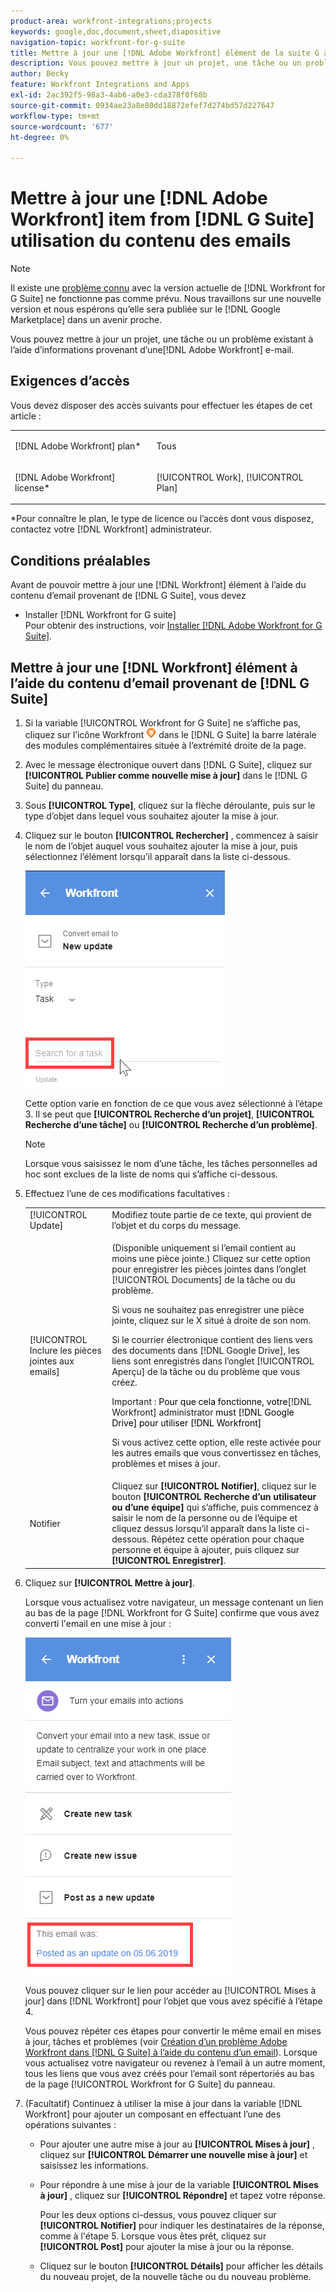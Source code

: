 ```yaml
---
product-area: workfront-integrations;projects
keywords: google,doc,document,sheet,diapositive
navigation-topic: workfront-for-g-suite
title: Mettre à jour une [!DNL Adobe Workfront] élément de la suite G à l’aide du contenu des emails
description: Vous pouvez mettre à jour un projet, une tâche ou un problème existant à l’aide d’informations provenant d’un courrier électronique non Adobe Workfront.
author: Becky
feature: Workfront Integrations and Apps
exl-id: 2ac392f5-98a3-4ab6-a0e3-cda378f0f68b
source-git-commit: 0934ae23a8e80dd18872efef7d274bd57d227647
workflow-type: tm+mt
source-wordcount: '677'
ht-degree: 0%

---
```


# Mettre à jour une [!DNL Adobe Workfront] item from [!DNL G Suite] utilisation du contenu des emails

>[!NOTE]
>
>Il existe une [problème connu](https://experienceleague.adobe.com/docs/workfront-known-issues/issues/new-workfront-experience/wf-current/wf-integrations-error-when-opening-wf-for-gsuite.html?lang=en) avec la version actuelle de [!DNL Workfront for G Suite] ne fonctionne pas comme prévu. Nous travaillons sur une nouvelle version et nous espérons qu’elle sera publiée sur le [!DNL Google Marketplace] dans un avenir proche.

Vous pouvez mettre à jour un projet, une tâche ou un problème existant à l’aide d’informations provenant d’une[!DNL Adobe Workfront] e-mail.

## Exigences d’accès

Vous devez disposer des accès suivants pour effectuer les étapes de cet article :

<table style="table-layout:auto"> 
 <col> 
 <col> 
 <tbody> 
  <tr> 
   <td role="rowheader">[!DNL Adobe Workfront] plan*</td> 
   <td> <p>Tous</p> </td> 
  </tr> 
  <tr> 
   <td role="rowheader">[!DNL Adobe Workfront] license*</td> 
   <td> <p>[!UICONTROL Work], [!UICONTROL Plan]</p> </td> 
  </tr> 
 </tbody> 
</table>

&#42;Pour connaître le plan, le type de licence ou l’accès dont vous disposez, contactez votre [!DNL Workfront] administrateur.

## Conditions préalables

Avant de pouvoir mettre à jour une [!DNL Workfront] élément à l’aide du contenu d’email provenant de [!DNL G Suite], vous devez

* Installer [!DNL Workfront for G suite]\
   Pour obtenir des instructions, voir [Installer [!DNL Adobe Workfront for G Suite]](../../workfront-integrations-and-apps/workfront-for-g-suite/install-workfront-for-gsuite.md).

## Mettre à jour une [!DNL Workfront] élément à l’aide du contenu d’email provenant de [!DNL G Suite]

1. Si la variable [!UICONTROL Workfront for G Suite] ne s’affiche pas, cliquez sur l’icône Workfront ![](assets/wf-lion-icon.png) dans le [!DNL G Suite] la barre latérale des modules complémentaires située à l’extrémité droite de la page.
1. Avec le message électronique ouvert dans [!DNL G Suite], cliquez sur **[!UICONTROL Publier comme nouvelle mise à jour]** dans le [!DNL G Suite] du panneau.
1. Sous **[!UICONTROL Type]**, cliquez sur la flèche déroulante, puis sur le type d’objet dans lequel vous souhaitez ajouter la mise à jour.
1. Cliquez sur le bouton **[!UICONTROL Rechercher]** , commencez à saisir le nom de l’objet auquel vous souhaitez ajouter la mise à jour, puis sélectionnez l’élément lorsqu’il apparaît dans la liste ci-dessous.

   ![](assets/click-search-for-task-issue.png)

   Cette option varie en fonction de ce que vous avez sélectionné à l’étape 3. Il se peut que **[!UICONTROL Recherche d’un projet]**, **[!UICONTROL Recherche d’une tâche]** ou **[!UICONTROL Recherche d’un problème]**.

   >[!NOTE]
   >
   >Lorsque vous saisissez le nom d’une tâche, les tâches personnelles ad hoc sont exclues de la liste de noms qui s’affiche ci-dessous.

1. Effectuez l’une de ces modifications facultatives :

   <table style="table-layout:auto"> 
    <col> 
    <col> 
    <tbody> 
     <tr> 
      <td role="rowheader">[!UICONTROL Update]</td> 
      <td>Modifiez toute partie de ce texte, qui provient de l’objet et du corps du message.</td> 
     </tr> 
     <tr data-mc-conditions=""> 
      <td role="rowheader">[!UICONTROL Inclure les pièces jointes aux emails]</td> 
      <td><p>(Disponible uniquement si l’email contient au moins une pièce jointe.) Cliquez sur cette option pour enregistrer les pièces jointes dans l’onglet [!UICONTROL Documents] de la tâche ou du problème. </p><p>Si vous ne souhaitez pas enregistrer une pièce jointe, cliquez sur le X situé à droite de son nom. </p><p>Si le courrier électronique contient des liens vers des documents dans [!DNL Google Drive], les liens sont enregistrés dans l’onglet [!UICONTROL Aperçu] de la tâche ou du problème que vous créez. </p><p>Important : <span style="color: #ff1493;"><span style="color: #000000;">Pour que cela fonctionne, votre</span></span>[!DNL Workfront] administrator<span style="color: #ff1493;"><span style="color: #000000;"> must [!DNL Google Drive] pour utiliser [!DNL Workfront]</span></span></p>
      <p>Si vous activez cette option, elle reste activée pour les autres emails que vous convertissez en tâches, problèmes et mises à jour.</p></td> 
     </tr> 
     <tr data-mc-conditions=""> 
      <td role="rowheader">Notifier </td> 
      <td>Cliquez sur <strong>[!UICONTROL Notifier]</strong>, cliquez sur le bouton <strong>[!UICONTROL Recherche d’un utilisateur ou d’une équipe]</strong> qui s’affiche, puis commencez à saisir le nom de la personne ou de l’équipe et cliquez dessus lorsqu’il apparaît dans la liste ci-dessous. Répétez cette opération pour chaque personne et équipe à ajouter, puis cliquez sur <strong>[!UICONTROL Enregistrer]</strong>.</td> 
     </tr> 
    </tbody> 
   </table>

1. Cliquez sur **[!UICONTROL Mettre à jour]**.

   Lorsque vous actualisez votre navigateur, un message contenant un lien au bas de la page [!DNL Workfront for G Suite] confirme que vous avez converti l&#39;email en une mise à jour :

   ![](assets/email-was-converted-as-update.png)

   Vous pouvez cliquer sur le lien pour accéder au [!UICONTROL Mises à jour] dans [!DNL Workfront] pour l’objet que vous avez spécifié à l’étape 4.

   Vous pouvez répéter ces étapes pour convertir le même email en mises à jour, tâches et problèmes (voir [Création d’un problème Adobe Workfront dans [!DNL G Suite] à l’aide du contenu d’un email](../../workfront-integrations-and-apps/workfront-for-g-suite/create-wf-issue-in-g-suite-using-email-content.md)). Lorsque vous actualisez votre navigateur ou revenez à l’email à un autre moment, tous les liens que vous avez créés pour l’email sont répertoriés au bas de la page [!UICONTROL Workfront for G Suite] du panneau.

1. (Facultatif) Continuez à utiliser la mise à jour dans la variable [!DNL Workfront] pour ajouter un composant en effectuant l’une des opérations suivantes :

   * Pour ajouter une autre mise à jour au **[!UICONTROL Mises à jour]** , cliquez sur **[!UICONTROL Démarrer une nouvelle mise à jour]** et saisissez les informations.

   * Pour répondre à une mise à jour de la variable **[!UICONTROL Mises à jour]** , cliquez sur **[!UICONTROL Répondre]** et tapez votre réponse.

      Pour les deux options ci-dessus, vous pouvez cliquer sur **[!UICONTROL Notifier]** pour indiquer les destinataires de la réponse, comme à l&#39;étape 5. Lorsque vous êtes prêt, cliquez sur **[!UICONTROL Post]** pour ajouter la mise à jour ou la réponse.

   * Cliquez sur le bouton **[!UICONTROL Détails]** pour afficher les détails du nouveau projet, de la nouvelle tâche ou du nouveau problème.
